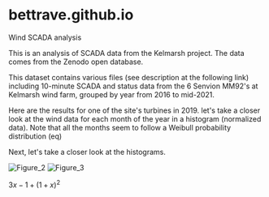 # bettrave.github.io
Wind SCADA analysis

This is an analysis of SCADA data from the Kelmarsh project. The data comes from the Zenodo open database.

This dataset contains various files (see description at the following link) including 10-minute SCADA and status data from the 6 Senvion MM92's at Kelmarsh wind farm, grouped by year from 2016 to mid-2021.

Here are the results for one of the site's turbines in 2019. let's take a closer look at the wind data for each month of the year in a histogram (normalized data). Note that all the months seem to follow a Weibull probability distribution (eq) 

Next, let's take a closer look at the histograms.

![Figure_2](https://github.com/user-attachments/assets/7bcbd733-9ce6-47e2-8369-6a0273f5e5a5)
![Figure_3](https://github.com/user-attachments/assets/92cbf7cd-9d10-49c6-b169-23f5ce842778)

${3x-1}+(1+x)^2$
